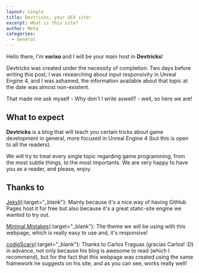 ```yaml
---
layout: single
title: Devtricks, your UE4 site!
excerpt: What is this site?
author: Meta
categories:
  - General
---
```


Hello there, I'm **vorixo** and I will be your main host in **Devtricks**!

Devtricks was created under the necessity of completion. Two days before writing this post, I was researching about input responsivity in Unreal Engine 4, and I was ashamed, the information available about that topic at the date was almost non-existent. 

That made me ask myself - Why don't I write aswell? - well, so here we are! 

## What to expect

**Devtricks** is a blog that will teach you certain tricks about game development in general, more focused in Unreal Engine 4 (but this is open to all the readers). 

We will try to treat every single topic regarding game programming, from the most subtle things, to the most importants. We are very happy to have you as a reader, and please, enjoy.

## Thanks to

[Jekyll](https://jekyllrb.com){:target="_blank"}: Mainly because it's a nice way of having GitHub Pages host it for free but also because it's a great static-site engine we wanted to try out.

[Minimal Mistakes](https://mmistakes.github.io/minimal-mistakes/){:target="_blank"}: The theme we will be using with this webpage, which is really easy to use and, it's responsive!

[codigScars](http://coding-scars.com/){:target="_blank"}: Thanks to Carlos Fraguas (gracias Carlos! :D) in advance, not only because his blog is awesome to read (which I recommend), but for the fact that this webpage was created using the same framework he suggests on his site, and as you can see, works really well!
